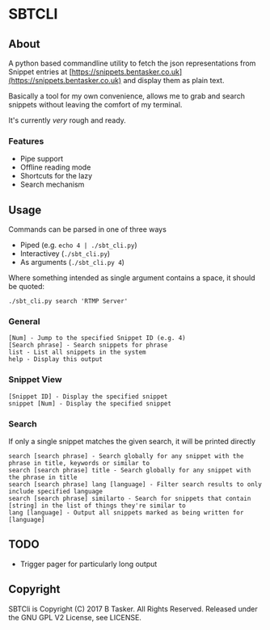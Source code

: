 # SBTCLI


## About

A python based commandline utility to fetch the json representations from Snippet entries at [https://snippets.bentasker.co.uk](https://snippets.bentasker.co.uk) and display them as plain text.

Basically a tool for my own convenience, allows me to grab and search snippets without leaving the comfort of my terminal.

It's currently *very* rough and ready.


### Features

* Pipe support
* Offline reading mode
* Shortcuts for the lazy
* Search mechanism



## Usage


Commands can be parsed in one of three ways

* Piped (e.g. `echo 4 | ./sbt_cli.py`)
* Interactivey (`./sbt_cli.py`)
* As arguments (`./sbt_cli.py 4`)

Where something intended as single argument contains a space, it should be quoted:

    ./sbt_cli.py search 'RTMP Server'

  
### General

    [Num] - Jump to the specified Snippet ID (e.g. 4)
    [Search phrase] - Search snippets for phrase
    list - List all snippets in the system
    help - Display this output


### Snippet View

    [Snippet ID] - Display the specified snippet
    snippet [Num] - Display the specified snippet


### Search

If only a single snippet matches the given search, it will be printed directly


    search [search phrase] - Search globally for any snippet with the phrase in title, keywords or similar to
    search [search phrase] title - Search globally for any snippet with the phrase in title
    search [search phrase] lang [language] - Filter search results to only include specified language
    search [search phrase] similarto - Search for snippets that contain [string] in the list of things they're similar to
    lang [language] - Output all snippets marked as being written for [language]



## TODO

* Trigger pager for particularly long output
    
    
## Copyright


SBTCli is Copyright (C) 2017 B Tasker. All Rights Reserved.
Released under the GNU GPL V2 License, see LICENSE.
